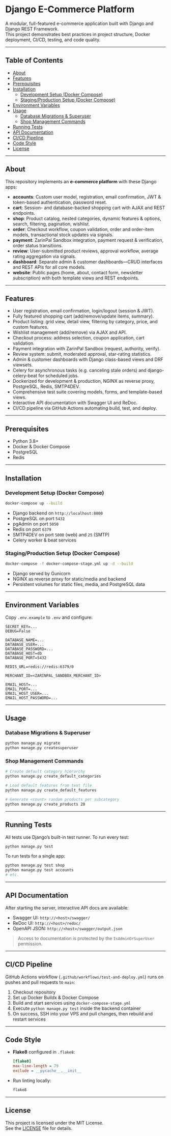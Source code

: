 # Django E-Commerce Platform

A modular, full-featured e-commerce application built with Django and Django REST Framework.  
This project demonstrates best practices in project structure, Docker deployment, CI/CD, testing, and code quality.

---

## Table of Contents

- [About](#about)  
- [Features](#features)  
- [Prerequisites](#prerequisites)  
- [Installation](#installation)  
  - [Development Setup (Docker Compose)](#development-setup-docker-compose)  
  - [Staging/Production Setup (Docker Compose)](#stagingproduction-setup-docker-compose)  
- [Environment Variables](#environment-variables)  
- [Usage](#usage)  
  - [Database Migrations & Superuser](#database-migrations--superuser)  
  - [Shop Management Commands](#shop-management-commands)  
- [Running Tests](#running-tests)  
- [API Documentation](#api-documentation)  
- [CI/CD Pipeline](#cicd-pipeline)  
- [Code Style](#code-style)  
- [License](#license)  

---

## About

This repository implements an **e-commerce platform** with these Django apps:

- **accounts**: Custom user model, registration, email confirmation, JWT & token-based authentication, password reset.  
- **cart**: Session- and database-backed shopping cart with AJAX and REST endpoints.  
- **shop**: Product catalog, nested categories, dynamic features & options, search, filtering, pagination, wishlist.  
- **order**: Checkout workflow, coupon validation, order and order-item models, transactional stock updates via signals.  
- **payment**: ZarinPal Sandbox integration, payment request & verification, order status transitions.  
- **review**: User-submitted product reviews, approval workflow, average rating aggregation via signals.  
- **dashboard**: Separate admin & customer dashboards—CRUD interfaces and REST APIs for all core models.  
- **website**: Public pages (home, about, contact form, newsletter subscription) with both template views and REST endpoints.  

---

## Features

- User registration, email confirmation, login/logout (session & JWT).  
- Fully featured shopping cart (add/remove/update items, summary).  
- Product listing: grid view, detail view, filtering by category, price, and custom features.  
- Wishlist management (add/remove) via AJAX and API.  
- Checkout process: address selection, coupon application, cart validation.  
- Payment integration with ZarinPal Sandbox (request, authority, verify).  
- Review system: submit, moderated approval, star-rating statistics.  
- Admin & customer dashboards with Django class-based views and DRF viewsets.  
- Celery for asynchronous tasks (e.g. canceling stale orders) and django-celery-beat for scheduled jobs.  
- Dockerized for development & production, NGINX as reverse proxy, PostgreSQL, Redis, SMTP4DEV.  
- Comprehensive test suite covering models, forms, and template-based views.  
- Interactive API documentation with Swagger UI and ReDoc.  
- CI/CD pipeline via GitHub Actions automating build, test, and deploy.  

---

## Prerequisites

- Python 3.8+  
- Docker & Docker Compose  
- PostgreSQL  
- Redis  

---

## Installation

### Development Setup (Docker Compose)

```bash
docker-compose up --build
```

- Django backend on `http://localhost:8000`  
- PostgreSQL on port `5432`  
- pgAdmin on port `5050`  
- Redis on port `6379`  
- SMTP4DEV on port `5000` (web) and `25` (SMTP)  
- Celery worker & beat services  

### Staging/Production Setup (Docker Compose)

```bash
docker-compose -f docker-compose-stage.yml up -d --build
```

- Django served by Gunicorn  
- NGINX as reverse proxy for static/media and backend  
- Persistent volumes for static files, media, and PostgreSQL data  

---

## Environment Variables

Copy `.env.example` to `.env` and configure:

```dotenv
SECRET_KEY=...
DEBUG=False

DATABASE_NAME=...
DATABASE_USER=...
DATABASE_PASSWORD=...
DATABASE_HOST=db
DATABASE_PORT=5432

REDIS_URL=redis://redis:6379/0

MERCHANT_ID=<ZARINPAL_SANDBOX_MERCHANT_ID>

EMAIL_HOST=...
EMAIL_PORT=...
EMAIL_HOST_USER=...
EMAIL_HOST_PASSWORD=...
```

---

## Usage

### Database Migrations & Superuser

```bash
python manage.py migrate
python manage.py createsuperuser
```

### Shop Management Commands

```bash
# Create default category hierarchy
python manage.py create_default_categories

# Load default features from text file
python manage.py create_default_features

# Generate <count> random products per subcategory
python manage.py create_products 20
```

---

## Running Tests

All tests use Django’s built-in test runner. To run every test:

```bash
python manage.py test
```

To run tests for a single app:

```bash
python manage.py test shop
python manage.py test accounts
# etc.
```

---

## API Documentation

After starting the server, interactive API docs are available:

- Swagger UI: `http://<host>/swagger/`  
- ReDoc UI:   `http://<host>/redoc/`  
- OpenAPI JSON: `http://<host>/swagger/output.json`  

> Access to documentation is protected by the `IsAdminOrSuperUser` permission.

---

## CI/CD Pipeline

GitHub Actions workflow (`.github/workflows/test-and-deploy.yml`) runs on pushes and pull requests to `main`:

1. Checkout repository  
2. Set up Docker Buildx & Docker Compose  
3. Build and start services using `docker-compose-stage.yml`  
4. Execute `python manage.py test` inside the backend container  
5. On success, SSH into your VPS and pull changes, then rebuild and restart services  

---

## Code Style

- **Flake8** configured in `.flake8`:
  ```ini
  [flake8]
  max-line-length = 79
  exclude = __pycache__,__init__
  ```
- Run linting locally:
  ```bash
  flake8
  ```

---

## License

This project is licensed under the MIT License.  
See the [LICENSE](LICENSE) file for details.
